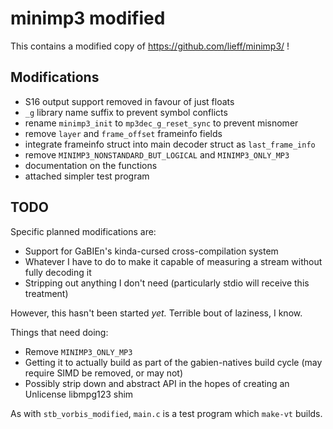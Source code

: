 # minimp3 modified

This contains a modified copy of https://github.com/lieff/minimp3/ !

## Modifications

* S16 output support removed in favour of just floats
* `_g` library name suffix to prevent symbol conflicts
* rename `minimp3_init` to `mp3dec_g_reset_sync` to prevent misnomer
* remove `layer` and `frame_offset` frameinfo fields
* integrate frameinfo struct into main decoder struct as `last_frame_info`
* remove `MINIMP3_NONSTANDARD_BUT_LOGICAL` and `MINIMP3_ONLY_MP3`
* documentation on the functions
* attached simpler test program

## TODO

Specific planned modifications are:

* Support for GaBIEn's kinda-cursed cross-compilation system
* Whatever I have to do to make it capable of measuring a stream without fully decoding it
* Stripping out anything I don't need (particularly stdio will receive this treatment)

However, this hasn't been started *yet.* Terrible bout of laziness, I know.

Things that need doing:

* Remove `MINIMP3_ONLY_MP3`
* Getting it to actually build as part of the gabien-natives build cycle (may require SIMD be removed, or may not)
* Possibly strip down and abstract API in the hopes of creating an Unlicense libmpg123 shim

As with `stb_vorbis_modified`, `main.c` is a test program which `make-vt` builds.


